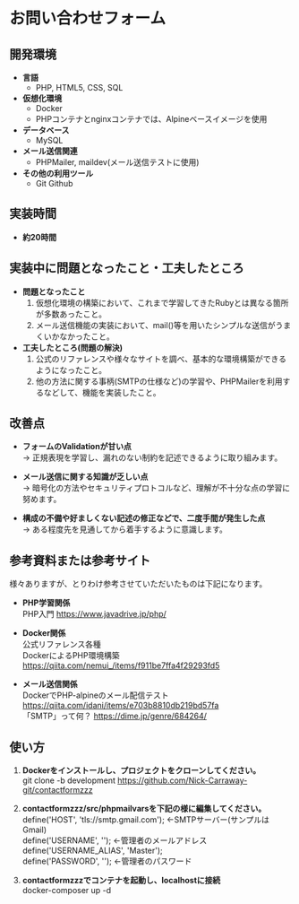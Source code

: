 # お問い合わせフォーム

## 開発環境
- **言語**
  - PHP, HTML5, CSS, SQL
- **仮想化環境**
  - Docker
  - PHPコンテナとnginxコンテナでは、Alpineベースイメージを使用
- **データベース**
  - MySQL
- **メール送信関連**
  - PHPMailer, maildev(メール送信テストに使用)
- **その他の利用ツール**
  - Git Github

## 実装時間  
- **約20時間**

## 実装中に問題となったこと・工夫したところ
- **問題となったこと**
  1. 仮想化環境の構築において、これまで学習してきたRubyとは異なる箇所が多数あったこと。
  2. メール送信機能の実装において、mail()等を用いたシンプルな送信がうまくいかなかったこと。
- **工夫したところ(問題の解決)**
  1. 公式のリファレンスや様々なサイトを調べ、基本的な環境構築ができるようになったこと。
  2. 他の方法に関する事柄(SMTPの仕様など)の学習や、PHPMailerを利用するなどして、機能を実装したこと。

## 改善点
- **フォームのValidationが甘い点**  
  -> 正規表現を学習し、漏れのない制約を記述できるように取り組みます。

- **メール送信に関する知識が乏しい点**  
  -> 暗号化の方法やセキュリティプロトコルなど、理解が不十分な点の学習に努めます。

- **構成の不備や好ましくない記述の修正などで、二度手間が発生した点**  
  -> ある程度先を見通してから着手するように意識します。

## 参考資料または参考サイト  

様々ありますが、とりわけ参考させていただいたものは下記になります。

- **PHP学習関係**  
  PHP入門
  https://www.javadrive.jp/php/  

- **Docker関係**  
  公式リファレンス各種  
  DockerによるPHP環境構築
  https://qiita.com/nemui_/items/f911be7ffa4f29293fd5

- **メール送信関係**  
  DockerでPHP-alpineのメール配信テスト
  https://qiita.com/idani/items/e703b8810db219bd57fa  
  「SMTP」って何？
  https://dime.jp/genre/684264/

## 使い方
1. **Dockerをインストールし、プロジェクトをクローンしてください。**  
   git clone -b development https://github.com/Nick-Carraway-git/contactformzzz

2. **contactformzzz/src/phpmailvarsを下記の様に編集してください。**  
   define('HOST', 'tls://smtp.gmail.com'); <-SMTPサーバー(サンプルはGmail)  
   define('USERNAME', ''); <-管理者のメールアドレス  
   define('USERNAME_ALIAS', 'Master');  
   define('PASSWORD', ''); <-管理者のパスワード  

3. **contactformzzzでコンテナを起動し、localhostに接続**  
   docker-composer up -d
